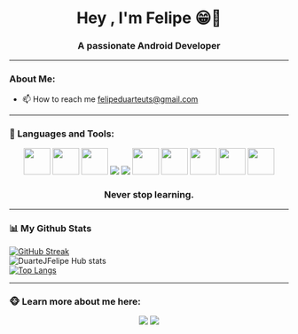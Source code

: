
<div>
  <h1 align="center">Hey , I'm Felipe 😁👋</h1>
  <h3 align="center">A passionate Android Developer</h3>
</div>

---
### About Me: 
- 📫 How to reach me felipeduarteuts@gmail.com

 
---
### 🤖 Languages and Tools:

 <div align="center">
    <img src="https://img.icons8.com/color/48/000000/html-5.png" width="48px"/>
    <img src="https://img.icons8.com/color/48/000000/css3.png" width="48px"/>
    <img src="https://img.icons8.com/color/48/000000/tailwind_css.png" width="48px"/>
    <img src="https://img.icons8.com/color/48/000000/javascript.png"/>
    <img src="https://img.icons8.com/ios-filled/50/000000/php-logo.png"/>
    <img src="https://img.icons8.com/fluency/344/000000/laravel.png" width="48px"/>
    <img src="https://img.icons8.com/fluent/50/000000/mysql-logo.png" width="48px"/>
    <img src="https://img.icons8.com/color/48/000000/git.png" width="48px"/>
    <img src="https://img.icons8.com/color/512/java-coffee-cup-logo.png" width="48px"/>
    <img src="https://img.icons8.com/fluency/512/android-os.png" width="48px"/>
    <h3 class="toolsh3" align="center">Never stop learning.</h3>
 </div>
 

   
---
### 📊 My Github Stats

[![GitHub Streak](https://streak-stats.demolab.com?user=DuarteJfelipe&theme=dark&hide_border=true)](https://git.io/streak-stats)
 <br>
![DuarteJFelipe Hub stats](https://github-readme-stats.vercel.app/api?username=DuarteJFelipe&show_icons=true&theme=dark)
  <br>
[![Top Langs](https://github-readme-stats.vercel.app/api/top-langs/?username=DuarteJFelipe&layout=compact&theme=dark)](https://github.com/anuraghazra/github-readme-stats)
  
   
---
### 🐵 Learn more about me here:
<div align="center">
    <a href = "https://www.linkedin.com/in/felipe-duarte-b8bb3324a/" target="_blank"><img src="https://img.icons8.com/fluent/48/000000/linkedin.png"/></a>
    <a href = "https://twitter.com/DuarteJFelipe" target="_blank"><img src="https://img.icons8.com/fluent/48/000000/twitter.png"/></a>
</div>


